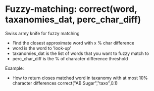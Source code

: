 # Fuzzy-matching: correct(word, taxanomies_dat, perc_char_diff)
Swiss army knife for fuzzy matching
- Find the closest approximate word with x % char difference
- word is the word to 'look-up'
- taxanomies_dat is the list of words that you want to fuzzy match to
- perc_char_diff is the % of character difference threshold 

Example:
- How to return closes matched word in taxanomy with at most 10% character differences
correct("AB Sugar","taxo",0.1)
